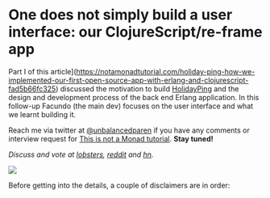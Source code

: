 # One does not simply build a user interface: our ClojureScript/re-frame app

Part I of this article](https://notamonadtutorial.com/holiday-ping-how-we-implemented-our-first-open-source-app-with-erlang-and-clojurescript-fad5b66fc325) discussed the motivation to build [HolidayPing](http://holidayping.lambdaclass.com/) and the design and development process of the back end Erlang application. In this follow-up Facundo (the main dev) focuses on the user interface and what we learnt building it.


Reach me via twitter at [@unbalancedparen](https://twitter.com/unbalancedparen) if you have any comments or interview request for [This is not a Monad tutorial](https://medium.com/this-is-not-a-monad-tutorial/). **Stay tuned!**

_Discuss and vote at_ [_lobsters_](https://lobste.rs/s/qlblgh/one_does_not_simply_build_user_interface)_,_ [_reddit_](https://www.reddit.com/r/programming/comments/7hhrb1/one_does_not_simply_build_a_user_interface_our/) _and_ [_hn_](https://news.ycombinator.com/item?id=15844203)_._

![](https://miro.medium.com/max/900/1*BdFV-bGWhQ5HiIL6VfY5xg.png)

Before getting into the details, a couple of disclaimers are in order:
